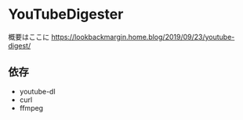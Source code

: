 # YouTubeDigester
概要はここに https://lookbackmargin.home.blog/2019/09/23/youtube-digest/

## 依存
- youtube-dl
- curl
- ffmpeg
